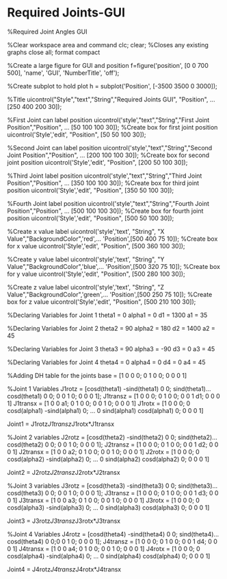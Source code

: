 # Required Joints-GUI

%Required Joint Angles GUI

%Clear workspace area and command 
clc;
clear;
%Closes any existing graphs 
close all; 
format compact

%Create a large figure for GUI and position
f=figure('position', [0 0 700 500], 'name', 'GUI', 'NumberTitle', 'off');

%Create subplot to hold plot 
h = subplot('Position', [-3500 3500 0 3000]);

%Title
uicontrol("Style","text","String","Required Joints GUI", "Position", ...
    [250 400 200 30]);

%First Joint can label position 
uicontrol('style',"text","String","First Joint Position","Position", ...
    [50 100 100 30]);
%Create box for first joint position
uicontrol('Style','edit', "Position", [50 50 100 30]); 

%Second Joint can label position
uicontrol('style',"text","String","Second Joint Position","Position", ...
    [200 100 100 30]);
%Create box for second joint position
uicontrol('Style','edit', "Position", [200 50 100 30]); 

%Third Joint label position
uicontrol('style',"text","String","Third Joint Position","Position", ...
    [350 100 100 30]);
%Create box for third joint position
uicontrol('Style','edit', "Position", [350 50 100 30]); 

%Fourth Joint label position
uicontrol('style',"text","String","Fourth Joint Position","Position", ...
    [500 100 100 30]);
%Create box for fourth joint position
uicontrol('Style','edit', "Position", [500 50 100 30]); 

%Create x value label 
uicontrol('style','text', "String", "X Value","BackgroundColor",'red',...
    'Position',[500 400 75 10]);
%Create box for x value
uicontrol('Style','edit', "Position", [500 360 100 30]);

%Create y value label 
uicontrol('style','text', "String", "Y Value","BackgroundColor",'blue',...
    'Position',[500 320 75 10]);
%Create box for y value
uicontrol('Style','edit', "Position", [500 280 100 30]);

%Create z value label 
uicontrol('style','text', "String", "Z Value","BackgroundColor",'green',...
    'Position',[500 250 75 10]);
%Create box for z value
uicontrol('Style','edit', "Position", [500 210 100 30]);

%Declaring Variables for Joint 1
theta1 = 0
alpha1 = 0
d1 = 1300
a1 = 35
 
%Declaring Variables for Joint 2
theta2 = 90
alpha2 = 180
d2 = 1400
a2 = 45

%Declaring Variables for Joint 3
theta3 = 90
alpha3 = -90
d3 = 0
a3 = 45

%Declaring Variables for Joint 4
theta4 = 0 
alpha4 = 0
d4 = 0
a4 = 45


%Adding DH table for the joints
base = [1 0 0 0; 0 1 0 0; 0 0 0 1]

%Joint 1 Variables
J1rotz = [cosd(theta1) -sind(theta1) 0 0; sind(theta1)...
    cosd(theta1) 0 0; 0 0 1 0; 0 0 0 1];
J1transz = [1 0 0 0; 0 1 0 0; 0 0 1 d1; 0 0 0 1]
J1transx = [1 0 0 a1; 0 1 0 0; 0 0 1 0; 0 0 0 1]
J1rotx = [1 0 0 0; 0 cosd(alpha1) -sind(alpha1) 0; ...
    0 sind(alpha1) cosd(alpha1) 0; 0 0 0 1]

Joint1 = J1rotz*J1transz*J1rotx*J1transx

%Joint 2 variables
J2rotz = [cosd(theta2) -sind(theta2) 0 0; sind(theta2)...
    cosd(theta2) 0 0; 0 0 1 0; 0 0 0 1];
J2transz = [1 0 0 0; 0 1 0 0; 0 0 1 d2; 0 0 0 1]
J2transx = [1 0 0 a2; 0 1 0 0; 0 0 1 0; 0 0 0 1]
J2rotx = [1 0 0 0; 0 cosd(alpha2) -sind(alpha2) 0; ...
    0 sind(alpha2) cosd(alpha2) 0; 0 0 0 1]

Joint2 = J2rotz*J2transz*J2rotx*J2transx

%Joint 3 variables
J3rotz = [cosd(theta3) -sind(theta3) 0 0; sind(theta3)...
    cosd(theta3) 0 0; 0 0 1 0; 0 0 0 1];
J3transz = [1 0 0 0; 0 1 0 0; 0 0 1 d3; 0 0 0 1]
J3transx = [1 0 0 a3; 0 1 0 0; 0 0 1 0; 0 0 0 1]
J3rotx = [1 0 0 0; 0 cosd(alpha3) -sind(alpha3) 0; ...
    0 sind(alpha3) cosd(alpha3) 0; 0 0 0 1]

Joint3 = J3rotz*J3transz*J3rotx*J3transx

%Joint 4 Variables
J4rotz = [cosd(theta4) -sind(theta4) 0 0; sind(theta4)... 
    cosd(theta4) 0 0;0 0 1 0; 0 0 0 1];
J4transz = [1 0 0 0; 0 1 0 0; 0 0 1 d4; 0 0 0 1]
J4transx = [1 0 0 a4; 0 1 0 0; 0 0 1 0; 0 0 0 1]
J4rotx = [1 0 0 0; 0 cosd(alpha4) -sind(alpha4) 0; ...
    0 sind(alpha4) cosd(alpha4) 0; 0 0 0 1]

Joint4 = J4rotz*J4transz*J4rotx*J4transx
